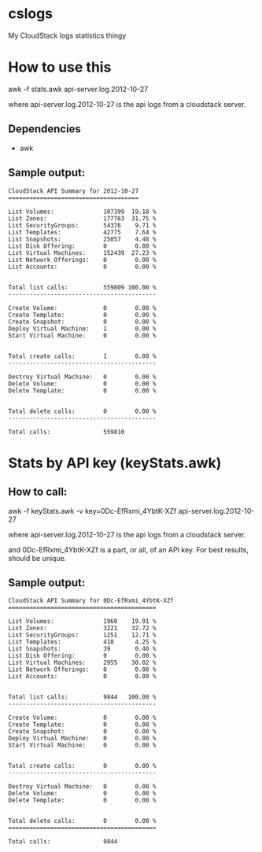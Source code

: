 cslogs
======

My CloudStack logs statistics thingy

# How to use this

awk -f stats.awk api-server.log.2012-10-27

where api-server.log.2012-10-27 is the api logs from a cloudstack server.

## Dependencies

* awk


## Sample output:

```
CloudStack API Summary for 2012-10-27
=====================================

List Volumes:              107399  19.18 %
List Zones:                177763  31.75 %
List SecurityGroups:       54376    9.71 %
List Templates:            42775    7.64 %
List Snapshots:            25057    4.48 %
List Disk Offering:        0        0.00 %
List Virtual Machines:     152439  27.23 %
List Network Offerings:    0        0.00 %
List Accounts:             0        0.00 %


Total list calls:          559809 100.00 %
------------------------------------------

Create Volume:             0        0.00 %
Create Template:           0        0.00 %
Create Snapshot:           0        0.00 %
Deploy Virtual Machine:    1        0.00 %
Start Virtual Machine:     0        0.00 %


Total create calls:        1        0.00 %
------------------------------------------

Destroy Virtual Machine:   0        0.00 %
Delete Volume:             0        0.00 %
Delete Template:           0        0.00 %


Total delete calls:        0        0.00 %
------------------------------------------

Total calls:               559810
```

# Stats by API key (keyStats.awk)

## How to call:

awk -f keyStats.awk -v key=0Dc-EfRxmi_4YbtK-XZf api-server.log.2012-10-27

where api-server.log.2012-10-27 is the api logs from a cloudstack server.

and 0Dc-EfRxmi_4YbtK-XZf is a part, or all, of an API key. For best results, should be unique.

## Sample output:

```
CloudStack API Summary for 0Dc-EfRxmi_4YbtK-XZf
==========================================

List Volumes:              1960    19.91 %
List Zones:                3221    32.72 %
List SecurityGroups:       1251    12.71 %
List Templates:            418      4.25 %
List Snapshots:            39       0.40 %
List Disk Offering:        0        0.00 %
List Virtual Machines:     2955    30.02 %
List Network Offerings:    0        0.00 %
List Accounts:             0        0.00 %


Total list calls:          9844   100.00 %
------------------------------------------

Create Volume:             0        0.00 %
Create Template:           0        0.00 %
Create Snapshot:           0        0.00 %
Deploy Virtual Machine:    0        0.00 %
Start Virtual Machine:     0        0.00 %


Total create calls:        0        0.00 %
------------------------------------------

Destroy Virtual Machine:   0        0.00 %
Delete Volume:             0        0.00 %
Delete Template:           0        0.00 %


Total delete calls:        0        0.00 %
==========================================

Total calls:               9844
```
